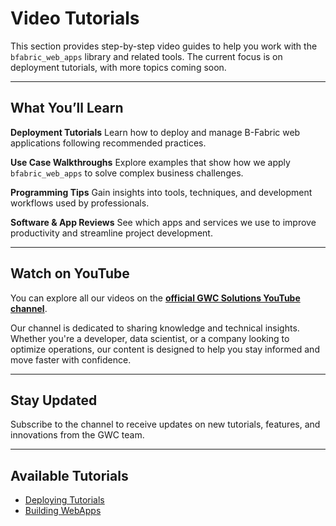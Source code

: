 # Video Tutorials

This section provides step-by-step video guides to help you work with the `bfabric_web_apps` library and related tools.
The current focus is on deployment tutorials, with more topics coming soon.

---

## What You’ll Learn

**Deployment Tutorials**
Learn how to deploy and manage B-Fabric web applications following recommended practices.

**Use Case Walkthroughs**
Explore examples that show how we apply `bfabric_web_apps` to solve complex business challenges.

**Programming Tips**
Gain insights into tools, techniques, and development workflows used by professionals.

**Software & App Reviews**
See which apps and services we use to improve productivity and streamline project development.

---

## Watch on YouTube

You can explore all our videos on the
**[official GWC Solutions YouTube channel](https://www.youtube.com/@GWC-Solutions-ch)**.

Our channel is dedicated to sharing knowledge and technical insights. Whether you're a developer, data scientist, or a company looking to optimize operations, our content is designed to help you stay informed and move faster with confidence.

---

## Stay Updated

Subscribe to the channel to receive updates on new tutorials, features, and innovations from the GWC team.

---

## Available Tutorials

* [Deploying Tutorials](deploying_video_tutorials.md)
* [Building WebApps](building_webapps_video_tutorials.md)
